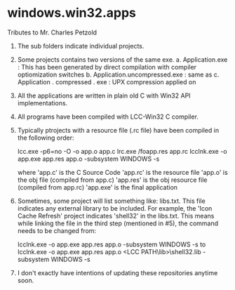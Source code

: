 windows.win32.apps
==================

Tributes to Mr. Charles Petzold

1. The sub folders indicate individual projects.
2. Some projects contains two versions of the same exe.
   a. Application.exe : This has been generated by direct compilation with compiler optiomization switches
   b. Application.uncompressed.exe : same as <a>
   c. Application . compressed . exe : UPX compression applied on <a>
3. All the applications are written in plain old C with Win32 API implementations.
4. All programs have been compiled with LCC-Win32 C compiler.
5. Typically ptrojects with a resource file (.rc file) have been compiled in the following order:

   lcc.exe -p6=no -O -o app.o app.c
   lrc.exe /foapp.res app.rc
   lcclnk.exe -o app.exe app.res app.o -subsystem WINDOWS -s

   where 'app.c' is the C Source Code
         'app.rc' is the resource file
         'app.o' is the obj file (compiled from app.c)
         'app.res' is the obj resource file (compiled from app.rc)
         'app.exe' is the final application

6. Sometimes, some project will list something like: libs.txt. This file indicates any external library to be included.
   For example, the 'Icon Cache Refresh' project indicates 'shell32' in the libs.txt. This means while linking the
   file in the third step (mentioned in #5), the command needs to be changed from:

   lcclnk.exe -o app.exe app.res app.o -subsystem WINDOWS -s
   to
   lcclnk.exe -o app.exe app.res app.o <LCC PATH\lib>\shell32.lib -subsystem WINDOWS -s

7. I don't exactly have intentions of updating these repositories anytime soon.

~~~~~~~~~~~ That's all folks. Email me if you have questions. ~~~~~~~~~~~
